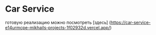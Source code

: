 # Car Service

готовую реализацию можно посмотреть [здесь] (https://car-service-e14urmcpe-mikhails-projects-1f02932d.vercel.app/)
